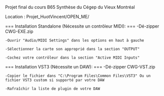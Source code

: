 Projet final du cours B65 Synthèse du Cégep du Vieux Montréal

Location : Projet_HuotVincent/OPEN_ME/

=== Installation Standalone (Nécessite un contrôleur MIDI): ===
	-Dé-zipper CWG-EXE.zip
	
    -Ouvrir "Audio/MIDI Settings" dans les options en haut à gauche
	
    -Sélectionner la carte son approprié dans la section "OUTPUT"
	
    -Cochez votre contrôleur dans la section "Active MIDI Inputs"

=== Installation VST3 (Nécessite un DAW): ===
	-Dé-zipper CWG-VST.zip

	-Copier le fichier dans "C:\Program Files\Common Files\VST3" Ou un fichier VST3 custom si supporté par votre DAW
	
    -Rafraîchir la liste de plugin de votre DAW